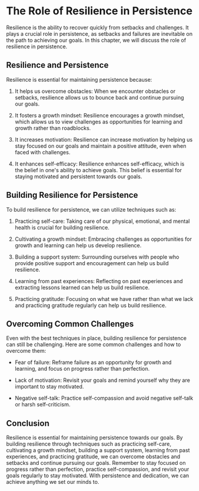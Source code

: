 The Role of Resilience in Persistence
=======================================================================

Resilience is the ability to recover quickly from setbacks and challenges. It plays a crucial role in persistence, as setbacks and failures are inevitable on the path to achieving our goals. In this chapter, we will discuss the role of resilience in persistence.

Resilience and Persistence
--------------------------

Resilience is essential for maintaining persistence because:

1. It helps us overcome obstacles: When we encounter obstacles or setbacks, resilience allows us to bounce back and continue pursuing our goals.

2. It fosters a growth mindset: Resilience encourages a growth mindset, which allows us to view challenges as opportunities for learning and growth rather than roadblocks.

3. It increases motivation: Resilience can increase motivation by helping us stay focused on our goals and maintain a positive attitude, even when faced with challenges.

4. It enhances self-efficacy: Resilience enhances self-efficacy, which is the belief in one's ability to achieve goals. This belief is essential for staying motivated and persistent towards our goals.

Building Resilience for Persistence
-----------------------------------

To build resilience for persistence, we can utilize techniques such as:

1. Practicing self-care: Taking care of our physical, emotional, and mental health is crucial for building resilience.

2. Cultivating a growth mindset: Embracing challenges as opportunities for growth and learning can help us develop resilience.

3. Building a support system: Surrounding ourselves with people who provide positive support and encouragement can help us build resilience.

4. Learning from past experiences: Reflecting on past experiences and extracting lessons learned can help us build resilience.

5. Practicing gratitude: Focusing on what we have rather than what we lack and practicing gratitude regularly can help us build resilience.

Overcoming Common Challenges
----------------------------

Even with the best techniques in place, building resilience for persistence can still be challenging. Here are some common challenges and how to overcome them:

* Fear of failure: Reframe failure as an opportunity for growth and learning, and focus on progress rather than perfection.

* Lack of motivation: Revisit your goals and remind yourself why they are important to stay motivated.

* Negative self-talk: Practice self-compassion and avoid negative self-talk or harsh self-criticism.

Conclusion
----------

Resilience is essential for maintaining persistence towards our goals. By building resilience through techniques such as practicing self-care, cultivating a growth mindset, building a support system, learning from past experiences, and practicing gratitude, we can overcome obstacles and setbacks and continue pursuing our goals. Remember to stay focused on progress rather than perfection, practice self-compassion, and revisit your goals regularly to stay motivated. With persistence and dedication, we can achieve anything we set our minds to.
